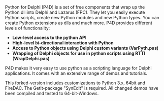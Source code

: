 Python for Delphi (P4D) is a set of free components that wrap up the Python dll into Delphi and Lazarus (FPC). They let you easily execute Python scripts, create new Python modules and new Python types. You can create Python extensions as dlls and much more.  P4D provides different levels of functionality:

  * **Low-level access to the python API**
  * **High-level bi-directional interaction with Python**
  * **Access to Python objects using Delphi custom variants (VarPyth.pas)**
  * **Wrapping of Delphi objects for use in python scripts using RTTI (WrapDelphi.pas)**

P4D makes it very easy to use python as a scripting language for Delphi applications.  It comes with an extensive range of demos and tutorials.

This forked-version includes customizations to Python 3.x, 64bit and FireDAC.
The GetIt-package "SynEdit" is required. 
All changed demos have been compiled and tested to 64-bit-Windows.

